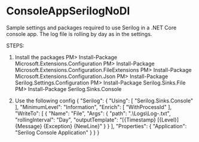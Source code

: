# ConsoleAppSerilogNoDI
Sample settings and packages required to use Serilog in a .NET Core console app.
The log file is rolling by day as in the settings.

STEPS:
1. Install the packages
  PM> Install-Package Microsoft.Extensions.Configuration
  PM> Install-Package Microsoft.Extensions.Configuration.FileExtensions
  PM> Install-Package Microsoft.Extensions.Configuration.Json
  PM> Install-Package Serilog.Settings.Configuration
  PM> Install-Package Serilog.Sinks.File
  PM> Install-Package Serilog.Sinks.Console

2. Use the following config
{
  "Serilog": {
    "Using": [ "Serilog.Sinks.Console" ],
    "MinimumLevel": "Information",
    "Enrich": [ "WithProcessId" ],
    "WriteTo": [
      {
        "Name": "File",
        "Args": {
          "path": ".\\Logs\\Log-.txt",
          "rollingInterval": "Day",
          "outputTemplate": "[{Timestamp} [{Level}] {Message} {Exception} {NewLine}"
        }
      }
    ],
    "Properties": {
      "Application": "Serilog Console Application"
    }
  }
}
